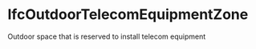 IfcOutdoorTelecomEquipmentZone
==============================
Outdoor space that is reserved to install telecom equipment  


